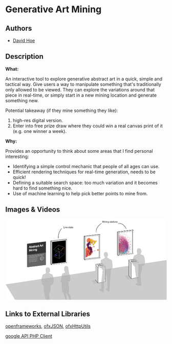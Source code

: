 # Generative Art Mining

## Authors
- [David Hoe](https://github.com/davidhoe)

## Description

**What:**

An interactive tool to explore generative abstract art in a quick, simple and tactical way.  Give users a way to manipulate something that's traditionally only allowed to be viewed. They can explore the variations around that piece in real-time, or simply start in a new mining location and generate something new.

Potential takeaway (if they mine something they like):
1. high-res digital version.
2. Enter into free prize draw where they could win a real canvas print of it (e.g. one winner a week).

**Why:**

Provides an opportunity to think about some areas that I find personal interesting:

* Identifying a simple control mechanic that people of all ages can use.
* Efficient rendering techniques for real-time generation, needs to be quick!
* Defining a suitable search space: too much variation and it becomes hard to find something nice.
* Use of machine learning to help pick better points to mine from.

## Images & Videos

![Example Image](project_images/cover.jpg?raw=true "Example Image")

## Links to External Libraries

[openframeworks](www.openframeworks.cc),
[ofxJSON](https://github.com/jefftimesten/ofxJSON),
[ofxHttpUtils](https://github.com/arturoc/ofxHttpUtils)

[google API PHP Client](https://code.google.com/p/google-api-php-client/)

